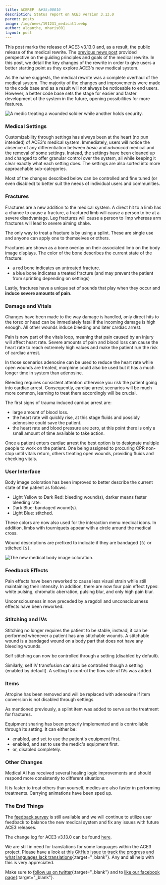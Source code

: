 ```yaml
---
title: ACEREP  &#35;00010
description: Status report on ACE3 version 3.13.0
parent: posts
image: /img/news/191231_medical1.webp
author: alganthe, mharis001
layout: post
---
```


This post marks the release of ACE3 v3.13.0 and, as a result, the public release of the medical rewrite. The [previous news post]({{site.baseUrl}}/2019/12/18/medical-rewrite.html) provided perspective on the guiding principles and goals of the medical rewrite. In this post, we detail the key changes of the rewrite in order to give users a better starting point as they explore ACE3's new medical system.

<!--more-->

As the name suggests, the medical rewrite was a complete overhaul of the medical system. The majority of the changes and improvements were made to the code base and as a result will not always be noticeable to end users. However, a better code base sets the stage for easier and faster development of the system in the future, opening possibilities for more features.

<div class="row">
    <div class="small-12 columns">
        <img src="{{site.baseUrl}}/img/news/191231_medical1.webp" alt="A medic treating a wounded soldier while another holds security."/>
    </div>
</div>

### Medical Settings

Customizability through settings has always been at the heart (no pun intended) of ACE3's medical system. Immediately, users will notice the absence of any differentiation between _basic_ and _advanced_ medical and the removal of some settings. Instead, the settings have been cleaned up and changed to offer granular control over the system, all while keeping it clear exactly what each setting does. The settings are also sorted into more approachable sub-categories.

Most of the changes described below can be controlled and fine tuned (or even disabled) to better suit the needs of individual users and communities.

### Fractures

Fractures are a new addition to the medical system. A direct hit to a limb has a chance to cause a fracture, a fractured limb will cause a person to be at a severe disadvantage. Leg fractures will cause a person to limp whereas arm fractures will lead to severe aiming shake.

The only way to treat a fracture is by using a splint. These are single use and anyone can apply one to themselves or others.

Fractures are shown as a bone overlay on their associated limb on the body image displays. The color of the bone describes the current state of the fracture:

- a red bone indicates an untreated fracture.
- a blue bone indicates a treated fracture (and may prevent the patient from sprinting depending on settings)

Lastly, fractures have a unique set of sounds that play when they occur and **induce severe amounts of pain**.

### Damage and Vitals

Changes have been made to the way damage is handled, only direct hits to the torso or head can be immediately fatal if the incoming damage is high enough. All other wounds induce bleeding and later cardiac arrest.

Pain is now part of the vitals loop, meaning that pain caused by an injury will affect heart rate. Severe amounts of pain and blood loss can cause the heart rate to reach extremely high values and make the patient run the risk of cardiac arrest.

In those scenarios adenosine can be used to reduce the heart rate while open wounds are treated, morphine could also be used but it has a much longer time in system than adenosine.

Bleeding requires consistent attention otherwise you risk the patient going into cardiac arrest. Consequently, cardiac arrest scenarios will be much more common, learning to treat them accordingly will be crucial.

The first signs of trauma induced cardiac arrest are:

- large amount of blood loss.
- the heart rate will quickly rise, at this stage fluids and possibly adenosine could save the patient.
- the heart rate and blood pressure are zero, at this point there is only a small amount of time available to take action.

Once a patient enters cardiac arrest the best option is to designate multiple people to work on the patient. One being assigned to procuring CPR non-stop until vitals return, others treating open wounds, providing fluids and checking vitals.

### User Interface

Body image coloration has been improved to better describe the current state of the patient as follows:

- Light Yellow to Dark Red: bleeding wound(s), darker means faster bleeding rate.
- Dark Blue: bandaged wound(s).
- Light Blue: stitched.

These colors are now also used for the interaction menu medical icons. In addition, limbs with tourniquets appear with a circle around the medical cross.

Wound descriptions are prefixed to indicate if they are bandaged `[B]` or stitched `[S]`.

<div class="row">
    <div class="small-12 columns">
        <img src="{{site.baseUrl}}/img/news/191231_medical2.webp" alt="The new medical body image coloration."/>
    </div>
</div>

### Feedback Effects

Pain effects have been reworked to cause less visual strain while still maintaining their intensity. In addition, there are now four pain effect types: white pulsing, chromatic aberration, pulsing blur, and only high pain blur.

Unconsciousness in now preceded by a ragdoll and unconsciousness effects have been reworked.

### Stitching and IVs

Stitching no longer requires the patient to be stable, instead, it can be performed whenever a patient has any stitchable wounds. A stitchable wound is a bandaged wound on a body part that does not have any bleeding wounds.

Self stitching can now be controlled through a setting (disabled by default).

Similarly, self IV transfusion can also be controlled though a setting (enabled by default). A setting to control the flow rate of IVs was added.

### Items

Atropine has been removed and will be replaced with adenosine if item conversion is not disabled through settings.

As mentioned previously, a splint item was added to serve as the treatment for fractures.

Equipment sharing has been properly implemented and is controllable through its setting. It can either be:

- enabled, and set to use the patient's equipment first.
- enabled, and set to use the medic's equipment first.
- or, disabled completely.

### Other Changes

Medical AI has received several healing logic improvements and should respond more consistently to different situations.

It is faster to treat others than yourself, medics are also faster in performing treatments. Carrying animations have been sped up.

### The End Things

The [feedback survey](https://forms.gle/5pKeXMJ5hfZYjuxZ6) is still available and we will continue to utilize user feedback to balance the new medical system and fix any issues with future ACE3 releases.

The change log for ACE3 v3.13.0 can be found [here](https://github.com/acemod/ACE3/releases/v3.13.0).

We are still in need for translations for some languages within the ACE3 project. Please have a look at [this GitHub issue to track the progress and what languages lack translations](https://github.com/acemod/ACE3/issues/367){:target="_blank"}. Any and all help with this is very appreciated.

Make sure to [follow us on twitter](https://twitter.com/intent/follow?screen_name=ace3mod&tw_p=followbutton){:target="_blank"} and to [like our facebook page](https://www.facebook.com/ACE3Mod/){:target="_blank"}.
